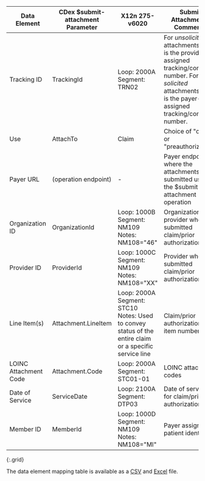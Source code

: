 <!-- attachments_to_275.md
*****************************************************************************************************
*                                  WARNING: DO NOT EDIT THIS FILE                                   *
*                                                                                                   *
* This file is generated by csv_to_markdown_tabler.ipynb. Any edits you make to this file will be   *
* overwritten                                                                                       *
* To change the contents of this file, edit input/images/data-element-mapping.csv                     *
*****************************************************************************************************
-->

| Data Element | CDex $submit-attachment Parameter | <span class="bg-success" markdown="1">X12n 275-v6020</span><!-- new-content --> | Submit Attachments Comments |
|---|----|--------------|-------------------|
| Tracking ID | TrackingId | <span class="bg-success" markdown="1">Loop: 2000A Segment: TRN02</span><!-- new-content --> | <span class="bg-success" markdown="1">For *unsolicited* attachments, this is the provider-assigned tracking/control number. For *solicited* attachments, this is the payer-assigned tracking/control number.</span><!-- new-content --> |
| Use | AttachTo | <span class="bg-success" markdown="1">Claim</span><!-- new-content --> | Choice of "claim" or "preauthorization" |
| Payer URL | (operation endpoint) | <span class="bg-success" markdown="1">-</span><!-- new-content --> | Payer endpoint where the attachments are submitted using the $submit-attachment operation |
| Organization ID | OrganizationId | <span class="bg-success" markdown="1">Loop: 1000B Segment: NM109 Notes: NM108="46"</span><!-- new-content --> | Organization of provider who submitted claim/prior authorization |
| Provider ID | ProviderId | <span class="bg-success" markdown="1">Loop: 1000C Segment: NM109 Notes: NM108="XX"</span><!-- new-content --> | Provider who submitted claim/prior authorization |
| Line Item(s) | Attachment.LineItem | <span class="bg-success" markdown="1">Loop: 2000A Segment: STC10 Notes: Used to convey status of the entire claim or a specific service line</span><!-- new-content --> | Claim/prior authorization line item numbers |
| LOINC Attachment Code | Attachment.Code | <span class="bg-success" markdown="1">Loop: 2000A Segment: STC01-01</span><!-- new-content --> | LOINC attachment codes |
| Date of Service | ServiceDate | <span class="bg-success" markdown="1">Loop: 2100A Segment: DTP03</span><!-- new-content --> | Date of service for claim/prior authorization |
| Member ID | MemberId | <span class="bg-success" markdown="1">Loop: 1000D Segment: NM109 Notes: NM108="MI"</span><!-- new-content --> | Payer assigned patient identifier |
{:.grid}

The data element mapping table is available as a [CSV](data-element-mapping.csv) and [Excel](data-element-mapping.xlsx) file.